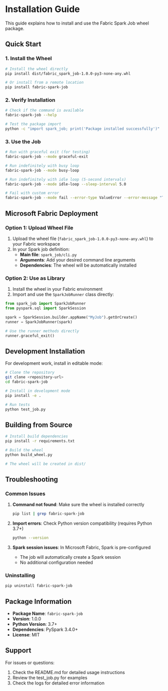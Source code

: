# Installation Guide

This guide explains how to install and use the Fabric Spark Job wheel package.

## Quick Start

### 1. Install the Wheel

```bash
# Install the wheel directly
pip install dist/fabric_spark_job-1.0.0-py3-none-any.whl

# Or install from a remote location
pip install fabric-spark-job
```

### 2. Verify Installation

```bash
# Check if the command is available
fabric-spark-job --help

# Test the package import
python -c "import spark_job; print('Package installed successfully')"
```

### 3. Use the Job

```bash
# Run with graceful exit (for testing)
fabric-spark-job --mode graceful-exit

# Run indefinitely with busy loop
fabric-spark-job --mode busy-loop

# Run indefinitely with idle loop (5-second intervals)
fabric-spark-job --mode idle-loop --sleep-interval 5.0

# Fail with custom error
fabric-spark-job --mode fail --error-type ValueError --error-message "Test error"
```

## Microsoft Fabric Deployment

### Option 1: Upload Wheel File

1. Upload the wheel file (`fabric_spark_job-1.0.0-py3-none-any.whl`) to your Fabric workspace
2. In your Spark job definition:
   - **Main file**: `spark_job/cli.py`
   - **Arguments**: Add your desired command line arguments
   - **Dependencies**: The wheel will be automatically installed

### Option 2: Use as Library

1. Install the wheel in your Fabric environment
2. Import and use the `SparkJobRunner` class directly:

```python
from spark_job import SparkJobRunner
from pyspark.sql import SparkSession

spark = SparkSession.builder.appName("MyJob").getOrCreate()
runner = SparkJobRunner(spark)

# Use the runner methods directly
runner.graceful_exit()
```

## Development Installation

For development work, install in editable mode:

```bash
# Clone the repository
git clone <repository-url>
cd fabric-spark-job

# Install in development mode
pip install -e .

# Run tests
python test_job.py
```

## Building from Source

```bash
# Install build dependencies
pip install -r requirements.txt

# Build the wheel
python build_wheel.py

# The wheel will be created in dist/
```

## Troubleshooting

### Common Issues

1. **Command not found**: Make sure the wheel is installed correctly
   ```bash
   pip list | grep fabric-spark-job
   ```

2. **Import errors**: Check Python version compatibility (requires Python 3.7+)
   ```bash
   python --version
   ```

3. **Spark session issues**: In Microsoft Fabric, Spark is pre-configured
   - The job will automatically create a Spark session
   - No additional configuration needed

### Uninstalling

```bash
pip uninstall fabric-spark-job
```

## Package Information

- **Package Name**: `fabric-spark-job`
- **Version**: 1.0.0
- **Python Version**: 3.7+
- **Dependencies**: PySpark 3.4.0+
- **License**: MIT

## Support

For issues or questions:
1. Check the README.md for detailed usage instructions
2. Review the test_job.py for examples
3. Check the logs for detailed error information
